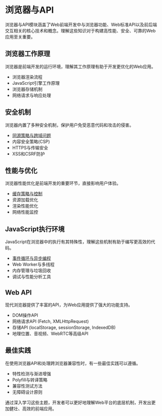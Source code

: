 # 浏览器与API

浏览器与API模块涵盖了Web前端开发中与浏览器功能、Web标准API以及前后端交互相关的核心技术和概念。理解这些知识对于构建高性能、安全、可靠的Web应用至关重要。

## 浏览器工作原理

浏览器是前端开发的运行环境，理解其工作原理有助于开发更优化的Web应用。

- 浏览器渲染流程
- JavaScript引擎工作原理
- 浏览器存储机制
- 网络请求与响应处理

## 安全机制

浏览器内置了多种安全机制，保护用户免受恶意代码和攻击的侵害。

- [同源策略与跨域问题](./跨域问题解决方案.md)
- 内容安全策略(CSP)
- HTTPS与传输安全
- XSS和CSRF防护

## 性能与优化

浏览器性能优化是前端开发的重要环节，直接影响用户体验。

- [缓存策略与控制](./缓存策略与性能优化.md)
- 资源加载优化
- 渲染性能优化
- 网络性能监控

## JavaScript执行环境

JavaScript在浏览器中的执行有其特殊性，理解这些机制有助于编写更高效的代码。

- [事件循环与异步编程](./事件循环与异步编程.md)
- Web Worker与多线程
- 内存管理与垃圾回收
- 调试与性能分析工具

## Web API

现代浏览器提供了丰富的API，为Web应用提供了强大的功能支持。

- DOM操作API
- 网络请求API (Fetch, XMLHttpRequest)
- 存储API (localStorage, sessionStorage, IndexedDB)
- 地理位置、音视频、WebRTC等高级API

## 最佳实践

在使用浏览器API和处理跨浏览器兼容性时，有一些最佳实践可以遵循。

- 特性检测与渐进增强
- Polyfill与转译策略
- 兼容性测试方法
- 无障碍设计原则

通过深入学习这些主题，开发者可以更好地理解Web平台的底层机制，开发出更加健壮、高效的前端应用。 